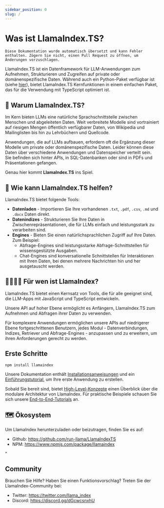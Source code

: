 ```yaml
---
sidebar_position: 0
slug: /
---
```


# Was ist LlamaIndex.TS?

`Diese Dokumentation wurde automatisch übersetzt und kann Fehler enthalten. Zögern Sie nicht, einen Pull Request zu öffnen, um Änderungen vorzuschlagen.`

LlamaIndex.TS ist ein Datenframework für LLM-Anwendungen zum Aufnehmen, Strukturieren und Zugreifen auf private oder domänenspezifische Daten. Während auch ein Python-Paket verfügbar ist (siehe [hier](https://docs.llamaindex.ai/en/stable/)), bietet LlamaIndex.TS Kernfunktionen in einem einfachen Paket, das für die Verwendung mit TypeScript optimiert ist.

## 🚀 Warum LlamaIndex.TS?

Im Kern bieten LLMs eine natürliche Sprachschnittstelle zwischen Menschen und abgeleiteten Daten. Weit verbreitete Modelle sind vortrainiert auf riesigen Mengen öffentlich verfügbarer Daten, von Wikipedia und Mailinglisten bis hin zu Lehrbüchern und Quellcode.

Anwendungen, die auf LLMs aufbauen, erfordern oft die Ergänzung dieser Modelle um private oder domänenspezifische Daten. Leider können diese Daten über verschiedene Anwendungen und Datenspeicher verteilt sein. Sie befinden sich hinter APIs, in SQL-Datenbanken oder sind in PDFs und Präsentationen gefangen.

Genau hier kommt **LlamaIndex.TS** ins Spiel.

## 🦙 Wie kann LlamaIndex.TS helfen?

LlamaIndex.TS bietet folgende Tools:

- **Datenladen** - Importieren Sie Ihre vorhandenen `.txt`, `.pdf`, `.csv`, `.md` und `.docx` Daten direkt.
- **Datenindizes** - Strukturieren Sie Ihre Daten in Zwischenrepräsentationen, die für LLMs einfach und leistungsstark zu verarbeiten sind.
- **Engines** - Bieten Sie einen natürlichsprachlichen Zugriff auf Ihre Daten. Zum Beispiel:
  - Abfrage-Engines sind leistungsstarke Abfrage-Schnittstellen für wissensgestützte Ausgaben.
  - Chat-Engines sind konversationelle Schnittstellen für Interaktionen mit Ihren Daten, bei denen mehrere Nachrichten hin und her ausgetauscht werden.

## 👨‍👩‍👧‍👦 Für wen ist LlamaIndex?

LlamaIndex.TS bietet einen Kernsatz von Tools, die für alle geeignet sind, die LLM-Apps mit JavaScript und TypeScript entwickeln.

Unsere API auf hoher Ebene ermöglicht es Anfängern, LlamaIndex.TS zum Aufnehmen und Abfragen ihrer Daten zu verwenden.

Für komplexere Anwendungen ermöglichen unsere APIs auf niedrigerer Ebene fortgeschrittenen Benutzern, jedes Modul - Datenverbindungen, Indizes, Retriever und Abfrage-Engines - anzupassen und zu erweitern, um ihren Anforderungen gerecht zu werden.

## Erste Schritte

`npm install llamaindex`

Unsere Dokumentation enthält [Installationsanweisungen](./installation.mdx) und ein [Einführungstutorial](./starter.md), um Ihre erste Anwendung zu erstellen.

Sobald Sie bereit sind, bietet [High-Level-Konzepte](./getting_started/concepts.md) einen Überblick über die modulare Architektur von LlamaIndex. Für praktische Beispiele schauen Sie sich unsere [End-to-End-Tutorials](./end_to_end.md) an.

## 🗺️ Ökosystem

Um LlamaIndex herunterzuladen oder beizutragen, finden Sie es auf:

- Github: https://github.com/run-llama/LlamaIndexTS
- NPM: https://www.npmjs.com/package/llamaindex

"

## Community

Brauchen Sie Hilfe? Haben Sie einen Funktionsvorschlag? Treten Sie der LlamaIndex-Community bei:

- Twitter: https://twitter.com/llama_index
- Discord: https://discord.gg/dGcwcsnxhU
